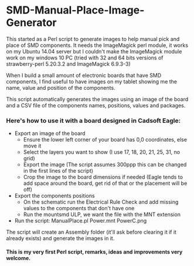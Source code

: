 # SMD-Manual-Place-Image-Generator
This started as a Perl script to generate images to help manual pick and place of SMD components.
It needs the ImageMagick perl module, it works on my Ubuntu 14.04 server but I couldn't make the ImageMagick module work on my windows 10 PC (tried with 32 and 64 bits versions of strawberry-perl 5.20.3.2 and ImageMagick 6.9.3-3)

When I build a small amount of electronic boards that have SMD components, I find useful to have images on my tablet showing me the name, value and position of the components.

This script automatically generates the images using an image of the board and a CSV file of the components names, positions, values and packages.

### Here's how to use it with a board designed in Cadsoft Eagle:
- Export an image of the board
  - Ensure the lower left corner of your board has 0,0 coordinates, else move it
  - Select the layers you want to show (I use 17, 18, 20, 21, 25, 31, no grid)
  - Export the image (The script assumes 300ppp this can be changed in the first lines of the script)
  - Crop the image to the board dimensions if needed (Eagle tends to add space around the board, get rid of that or the placement will be off)
- Export the components positions
  - On the schematic run the Electrical Rule Check and add missing values to the components that don't have one
  - Run the mountsmd ULP, we want the file with the MNT extension
- Run the script: ManualPlace.pl Power.mnt PowerC.png

The script will create an Assembly folder (it'll ask before clearing it if it already exists) and generate the images in it.

#### This is my very first Perl script, remarks, ideas and improvements very welcome.